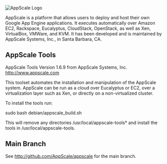![AppScale Logo](http://www.appscale.com/img/appscale-logo.png)

AppScale is a platform that allows users to deploy and host their 
own Google App Engine applications. It executes automatically over 
Amazon EC2, Rackspace, Eucalyptus, CloudStack, OpenStack, as well
as Xen, VirtualBox, VMWare, and KVM. It has been developed and 
is maintained by AppScale Systems, Inc., in Santa Barbara, CA. 

## AppScale Tools ##
AppScale Tools Version 1.6.9
from AppScale Systems, Inc.
http://www.appscale.com

This toolset automates the installation and manipulation of
the AppScale system. AppScale can be run as a cloud over 
Eucalyptus or EC2, over a virtualization layer such as Xen,
or directly on a non-virtualized cluster.

To install the tools run:

sudo bash debian/appscale_build.sh

This will remove any directories /usr/local/appscale-tools*
and install the tools in /usr/local/appscale-tools.

## Main Branch ##
See http://github.com/AppScale/appscale for the main branch.
